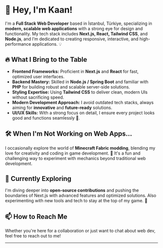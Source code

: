# 👋 Hey, I'm Kaan!

I'm a **Full Stack Web Developer** based in İstanbul, Türkiye, specializing in **modern, scalable web applications** with a strong eye for design and functionality. My tech stack includes **Next.js, React, Tailwind CSS**, and **Node.js**, and I’m dedicated to creating responsive, interactive, and high-performance applications. 💡

## 🔥 What I Bring to the Table
- **Frontend Frameworks:** Proficient in **Next.js** and **React** for fast, optimized user interfaces.
- **Backend Mastery:** Skilled in **Node.js / Spring Boot** and familiar with **PHP** for building robust and scalable server-side solutions.
- **Styling Expertise:** Using **Tailwind CSS** to deliver clean, modern UIs without sacrificing speed.
- **Modern Development Approach:** I avoid outdated tech stacks, always aiming for **innovative** and **future-ready** solutions.
- **UI/UX Skills:** With a strong focus on detail, I ensure every project looks good and functions seamlessly 🎨.

## 🛠️ When I'm Not Working on Web Apps...
I occasionally explore the world of **Minecraft Fabric modding**, blending my love for creativity and coding in game development. 🧩 It's a fun and challenging way to experiment with mechanics beyond traditional web development.

## 🌱 Currently Exploring
I'm diving deeper into **open-source contributions** and pushing the boundaries of Next.js with advanced features and optimized solutions. Also experimenting with new tools and tech to stay at the top of my game. 🚀

## 📫 How to Reach Me
Whether you're here for a collaboration or just want to chat about web dev, feel free to reach out to me!

---

